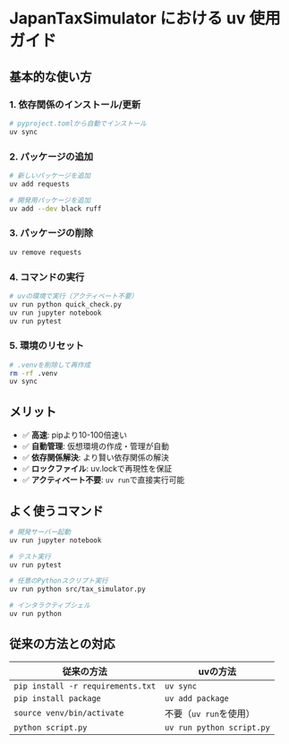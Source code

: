 # JapanTaxSimulator における uv 使用ガイド

## 基本的な使い方

### 1. 依存関係のインストール/更新
```bash
# pyproject.tomlから自動でインストール
uv sync
```

### 2. パッケージの追加
```bash
# 新しいパッケージを追加
uv add requests

# 開発用パッケージを追加
uv add --dev black ruff
```

### 3. パッケージの削除
```bash
uv remove requests
```

### 4. コマンドの実行
```bash
# uvの環境で実行（アクティベート不要）
uv run python quick_check.py
uv run jupyter notebook
uv run pytest
```

### 5. 環境のリセット
```bash
# .venvを削除して再作成
rm -rf .venv
uv sync
```

## メリット

- ✅ **高速**: pipより10-100倍速い
- ✅ **自動管理**: 仮想環境の作成・管理が自動
- ✅ **依存関係解決**: より賢い依存関係の解決
- ✅ **ロックファイル**: uv.lockで再現性を保証
- ✅ **アクティベート不要**: `uv run`で直接実行可能

## よく使うコマンド

```bash
# 開発サーバー起動
uv run jupyter notebook

# テスト実行
uv run pytest

# 任意のPythonスクリプト実行
uv run python src/tax_simulator.py

# インタラクティブシェル
uv run python
```

## 従来の方法との対応

| 従来の方法 | uvの方法 |
|-----------|----------|
| `pip install -r requirements.txt` | `uv sync` |
| `pip install package` | `uv add package` |
| `source venv/bin/activate` | 不要（`uv run`を使用） |
| `python script.py` | `uv run python script.py` |